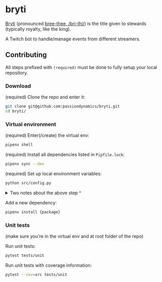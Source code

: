 # bryti

[Bryti](https://en.wiktionary.org/wiki/bryti) (pronounced [bree-thee, /bri-thi/](http://ipa-reader.xyz/?text=bri-thi&voice=Karl)) is the title given to stewards (typically royalty, like the king).

A Twitch bot to handle/manage events from different streamers.

## Contributing

All steps prefixed with `(required)` must be done to fully setup your local repository.

### Download

(required) Clone the repo and enter it:
```bash
git clone git@github.com:passiondynamics/bryti.git
cd bryti/
```

### Virtual environment

(required) Enter(/create) the virtual env:
```bash
pipenv shell
```

(required) Install all dependencies listed in `Pipfile.lock`:
```bash
pipenv sync --dev
```

(required) Set up local environment variables:
```bash
python src/config.py
```

<details>
<summary>Two notes about the above step ^</summary>

1. This generates an `env.json` file in the root directory of your local repo, you'll need to fill this out as needed if you want to run code using those variables locally.
2. `env.json` is ignored by this repo, meaning that any changes you make to it, will (and should!) stay only on your local machine.

</details>


Add a new dependency:
```bash
pipenv install {package}
```

### Unit tests

(make sure you're in the virtual env and at root folder of the repo)

Run unit tests:
```bash
pytest tests/unit
```

Run unit tests with coverage information:
```bash
pytest --cov=src tests/unit
```

<!--
### Integration tests

(in virtual env, from repo root)

Run integration tests:
```bash
behave tests/integration
```
--!>
